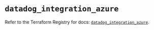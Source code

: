 # `datadog_integration_azure`

Refer to the Terraform Registry for docs: [`datadog_integration_azure`](https://registry.terraform.io/providers/datadog/datadog/3.60.0/docs/resources/integration_azure).
